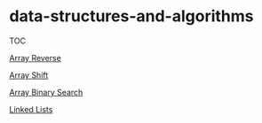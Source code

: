 # data-structures-and-algorithms

TOC

[Array Reverse](challenges/arrayReverse/array-reverse.js)

[Array Shift](challenges/arrayShift/array-shift.js)

[Array Binary Search]()

[Linked Lists](data-structures/linked-list/linkedList.js)
